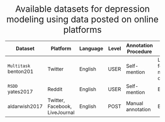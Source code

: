 <h1 align="center"><span style="font-weight:normal">Available datasets for depression modeling using data posted on online platforms</h1>


|Dataset| Platform                       | Language | Level | Annotation Procedure | Label                         | Dataset Size | Availability | Link|
|---|---|---|---|---|---|---|---|---|
| `Multitask` benton201 | Twitter                        | English  | USER  | Self-mention         | Labels for multiple disorders | 9.5K users   | UNK          | link |
| `RSDD` yates2017 | Reddit                         | English  | USER  | Self-mention         | BIN                           | 116K users   | DUA          | link |
| aldarwish2017  | Twitter, Facebook, LiveJournal | English  | POST  | Manual annotation    | BIN| DSM-IV symptoms          | 6.7K posts   | API          | link |
